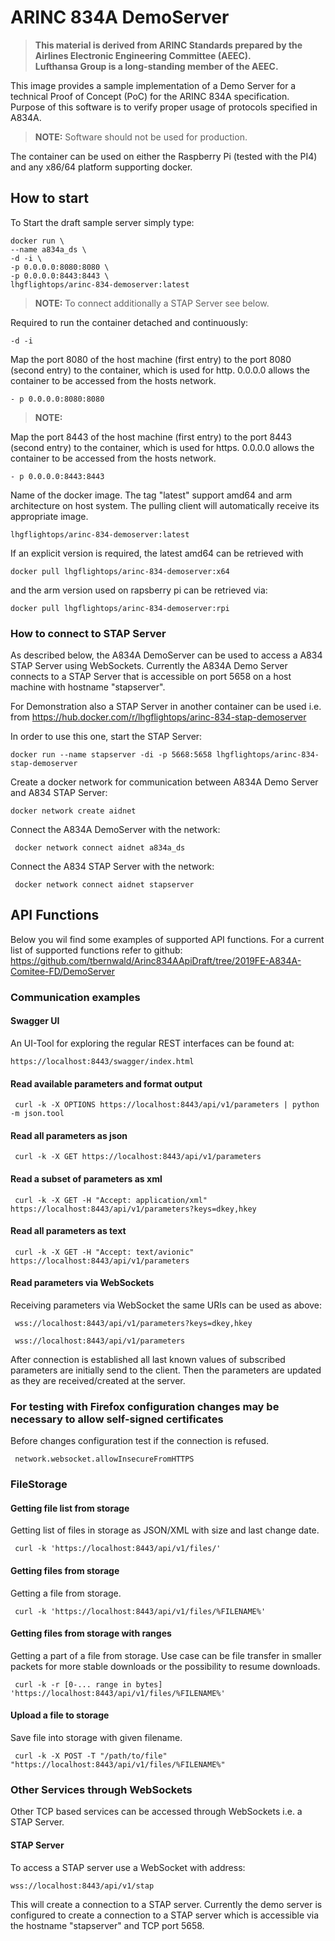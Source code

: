 # ARINC 834A DemoServer

> **This material is derived from ARINC Standards prepared by the Airlines Electronic Engineering Committee (AEEC).  
> Lufthansa Group is a long-standing member of the AEEC.**

This image provides a sample implementation of a Demo Server for a technical Proof of Concept (PoC) for the ARINC 834A specification. Purpose of this software is to verify proper usage of protocols specified in A834A.

> **NOTE:** Software should not be used for production.

The container can be used on either the Raspberry Pi (tested with the PI4) and any x86/64 platform supporting docker.

## How to start

To Start the draft sample server simply type:

```shell
docker run \
--name a834a_ds \
-d -i \
-p 0.0.0.0:8080:8080 \
-p 0.0.0.0:8443:8443 \
lhgflightops/arinc-834-demoserver:latest
```

> **NOTE:** To connect additionally a STAP Server see below.

Required to run the container detached and continuously:

```shell
-d -i
```

Map the port 8080 of the host machine (first entry) to the port 8080 (second entry) to the container, which is used for http. 0.0.0.0 allows the container to be accessed from the hosts network.

```shell
- p 0.0.0.0:8080:8080
```

>**NOTE:**

Map the port 8443 of the host machine (first entry) to the port 8443 (second entry) to the container, which is used for https. 0.0.0.0 allows the container to be accessed from the hosts network.

```shell
- p 0.0.0.0:8443:8443
```

Name of the docker image. The tag "latest" support amd64 and arm architecture on host system. The pulling client will automatically receive its appropriate image.

```shell
lhgflightops/arinc-834-demoserver:latest
```

If an explicit version is required, the latest amd64 can be retrieved with

```shell
docker pull lhgflightops/arinc-834-demoserver:x64
```

and the arm version used on rapsberry pi can be retrieved via:

```shell
docker pull lhgflightops/arinc-834-demoserver:rpi
```

### How to connect to STAP Server

As described below, the A834A DemoServer can be used to access a A834 STAP Server using WebSockets. Currently the A834A Demo Server connects to a STAP Server that is accessible on port 5658 on a host machine with hostname "stapserver".

For Demonstration also a STAP Server in another container can be used i.e. from
<https://hub.docker.com/r/lhgflightops/arinc-834-stap-demoserver>

In order to use this one, start the STAP Server:

```shell
docker run --name stapserver -di -p 5668:5658 lhgflightops/arinc-834-stap-demoserver
```

Create a docker network for communication between A834A Demo Server and A834 STAP Server:

```shell
docker network create aidnet
```

Connect the A834A DemoServer with the network:

```shell
 docker network connect aidnet a834a_ds
```

Connect the A834 STAP Server with the network:

```shell
 docker network connect aidnet stapserver
```

## API Functions

Below you wil find some examples of supported API functions.
For a current list of supported functions refer to github: <https://github.com/tbernwald/Arinc834AApiDraft/tree/2019FE-A834A-Comitee-FD/DemoServer>

### Communication examples

#### Swagger UI

An UI-Tool for exploring the regular REST interfaces can be found at:

```shell
https://localhost:8443/swagger/index.html
```

#### Read available parameters and format output

```shell
 curl -k -X OPTIONS https://localhost:8443/api/v1/parameters | python -m json.tool
```

#### Read all parameters as json

```shell
 curl -k -X GET https://localhost:8443/api/v1/parameters
```

#### Read a subset of parameters as xml

```shell
 curl -k -X GET -H "Accept: application/xml" https://localhost:8443/api/v1/parameters?keys=dkey,hkey
```

#### Read all parameters as text

```shell
 curl -k -X GET -H "Accept: text/avionic" https://localhost:8443/api/v1/parameters
```

#### Read parameters via WebSockets

Receiving parameters via WebSocket the same URIs can be used as above:

```shell
 wss://localhost:8443/api/v1/parameters?keys=dkey,hkey
```

```shell
 wss://localhost:8443/api/v1/parameters
```

After connection is established all last known values of subscribed parameters are initially send to the client. Then the parameters are updated as they are received/created at the server.

### For testing with Firefox configuration changes may be necessary to allow self-signed certificates

Before changes configuration test if the connection is refused.

```config
 network.websocket.allowInsecureFromHTTPS
```

### FileStorage

#### Getting file list from storage

Getting list of files in storage as JSON/XML with size and last change date.

```shell
 curl -k 'https://localhost:8443/api/v1/files/'
```

#### Getting files from storage

Getting a file from storage.

```shell
 curl -k 'https://localhost:8443/api/v1/files/%FILENAME%'
```

#### Getting files from storage with ranges

Getting a part of a file from storage. Use case can be file transfer in smaller packets for more stable downloads or the possibility to resume downloads.

```shell
 curl -k -r [0-... range in bytes] 'https://localhost:8443/api/v1/files/%FILENAME%'
```

#### Upload a file to storage

Save file into storage with given filename.

```shell
 curl -k -X POST -T "/path/to/file" "https://localhost:8443/api/v1/files/%FILENAME%"
```

### Other Services through WebSockets

Other TCP based services can be accessed through WebSockets i.e. a STAP Server.

#### STAP Server

To access a STAP server use a WebSocket with address:

```shell
wss://localhost:8443/api/v1/stap
```

This will create a connection to a STAP server. Currently the demo server is configured to create a connection to a STAP server which is accessible via the hostname "stapserver" and TCP port 5658.
